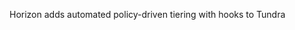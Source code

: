 Horizon adds automated policy-driven tiering with hooks to Tundra 



<!-- 
a killer feature:

Real-time per-project usage
Metadata heatmaps
Quota + tier insight without crawling
Works at zettabyte scale
No one has built this cleanly. Build it into Stratum or a side module.
Every HPC admin will want it.

BeeGFS (and most HPC FS) don’t track usage live, they rely on:
Daily cronjobs
Full FS crawls
Manual parsing of du/find
It’s brittle, slow, and error-prone.
You build real-time project-level tracking?
That’s another enterprise-grade product right there.

Plasma:

interactive treemap support/module  visual/reporting module of Horizon via a separate Horizon-querying daemon, like treewiz/baobab does. as fast as that. 
and simple reports to users that show them usage. they can go log in if htey want full analysis. real-time storage heatmaps

**1. Real-time, large-scale introspection**
Cluster-wide, near-instant file usage views (à la WizTree) using in-memory metadata maps, not periodic scans. Needed for responsive admin UIs.

**2. Intelligent cross-cluster tiering**
Data moves between sites based on usage, latency, or project—e.g., idle data migrates to cheaper site. Needs policy engine + remote fetch support (Floe).

**3. Semantic data placement**
Files stored based on content tags, user role, or workflow phase (e.g., genomics → SSD, logs → HDD). Needs metadata classification.

**4. FS-level zero-trust integration**
Embed authz checks per file access, verifying identity at read/open time—not mount time. Requires per-request identity validation (e.g., with mutual TLS/Kerberos).

**5. Universal stub-based lazy recall**
StubFS-like logic that works across all backends (local, cloud, remote clusters), abstracted into a pluggable system. Enables global HSM.

Confidence: 95–99% depending on item.


--> 
